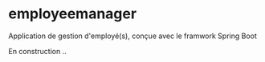 # employeemanager
 Application de gestion d'employé(s), conçue avec le framwork Spring Boot 

En construction ..
